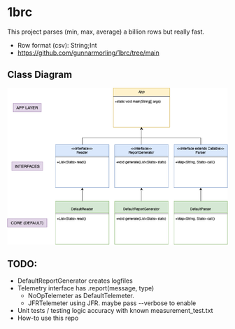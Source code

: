 # 1brc
This project parses (min, max, average) a billion rows but really fast. 
- Row format (csv): String;Int
- https://github.com/gunnarmorling/1brc/tree/main

## Class Diagram
![uml.png](uml.png)

## TODO:
- DefaultReportGenerator creates logfiles
- Telemetry interface has .report(message, type) 
  - NoOpTelemeter as DefaultTelemeter.
  - JFRTelemeter using JFR. maybe pass --verbose to enable 
- Unit tests / testing logic accuracy with known measurement_test.txt
- How-to use this repo


